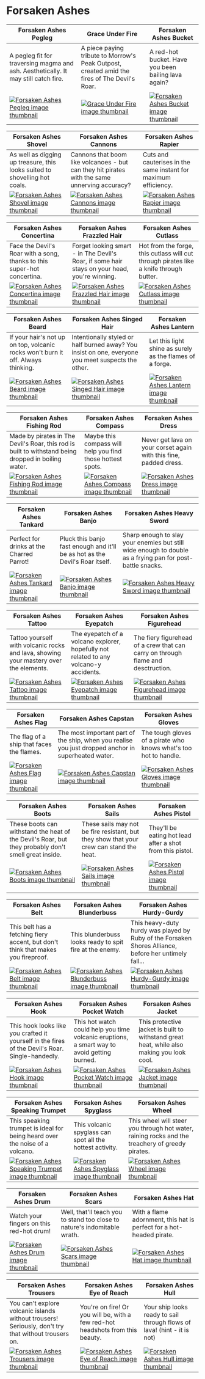# Forsaken Ashes

| Forsaken Ashes Pegleg | Grace Under Fire | Forsaken Ashes Bucket |
| --------------------- | ---------------- | --------------------- |
| A pegleg fit for traversing magma and ash. Aesthetically. It may still catch fire. | A piece paying tribute to Morrow's Peak Outpost, created amid the fires of The Devil's Roar. | A red-hot bucket. Have you been bailing lava again? |
| [![Forsaken Ashes Pegleg image thumbnail](https://seaofthieves.wiki.gg/images/3/36/Forsaken_Ashes_Pegleg.png)](https://seaofthieves.wiki.gg/wiki/Forsaken_Ashes_Pegleg) | [![Grace Under Fire image thumbnail](https://seaofthieves.wiki.gg/images/2/24/Cherished_%27Grace_Under_Fire%27.png)](https://seaofthieves.wiki.gg/wiki/Grace_Under_Fire) | [![Forsaken Ashes Bucket image thumbnail](https://seaofthieves.wiki.gg/images/9/9e/Forsaken_Ashes_Bucket.png)](https://seaofthieves.wiki.gg/wiki/Forsaken_Ashes_Bucket) |

| Forsaken Ashes Shovel | Forsaken Ashes Cannons | Forsaken Ashes Rapier |
| --------------------- | ---------------------- | --------------------- |
| As well as digging up treasure, this looks suited to shovelling hot coals. | Cannons that boom like volcanoes - but can they hit pirates with the same unnerving accuracy? | Cuts and cauterises in the same instant for maximum efficiency. |
| [![Forsaken Ashes Shovel image thumbnail](https://seaofthieves.wiki.gg/images/8/8a/Forsaken_Ashes_Shovel.png)](https://seaofthieves.wiki.gg/wiki/Forsaken_Ashes_Shovel) | [![Forsaken Ashes Cannons image thumbnail](https://seaofthieves.wiki.gg/images/b/b2/Forsaken_Ashes_Cannons.png)](https://seaofthieves.wiki.gg/wiki/Forsaken_Ashes_Cannons) | [![Forsaken Ashes Rapier image thumbnail](https://seaofthieves.wiki.gg/images/0/00/Forsaken_Ashes_Rapier.png)](https://seaofthieves.wiki.gg/wiki/Forsaken_Ashes_Rapier) |

| Forsaken Ashes Concertina | Forsaken Ashes Frazzled Hair | Forsaken Ashes Cutlass |
| ------------------------- | ---------------------------- | ---------------------- |
| Face the Devil's Roar with a song, thanks to this super-hot concertina. | Forget looking smart - in The Devil's Roar, if some hair stays on your head, you're winning. | Hot from the forge, this cutlass will cut through pirates like a knife through butter. |
| [![Forsaken Ashes Concertina image thumbnail](https://seaofthieves.wiki.gg/images/2/23/Forsaken_Ashes_Concertina.png)](https://seaofthieves.wiki.gg/wiki/Forsaken_Ashes_Concertina) | [![Forsaken Ashes Frazzled Hair image thumbnail](https://seaofthieves.wiki.gg/images/0/0d/Forsaken_Ashes_Frazzled_Hair.png)](https://seaofthieves.wiki.gg/wiki/Forsaken_Ashes_Frazzled_Hair) | [![Forsaken Ashes Cutlass image thumbnail](https://seaofthieves.wiki.gg/images/8/86/Forsaken_Ashes_Cutlass.png)](https://seaofthieves.wiki.gg/wiki/Forsaken_Ashes_Cutlass) |

| Forsaken Ashes Beard | Forsaken Ashes Singed Hair | Forsaken Ashes Lantern |
| -------------------- | -------------------------- | ---------------------- |
| If your hair's not up on top, volcanic rocks won't burn it off. Always thinking. | Intentionally styled or half burned away? You insist on one, everyone you meet suspects the other. | Let this light shine as surely as the flames of a forge. |
| [![Forsaken Ashes Beard image thumbnail](https://seaofthieves.wiki.gg/images/5/57/Forsaken_Ashes_Beard.png)](https://seaofthieves.wiki.gg/wiki/Forsaken_Ashes_Beard) | [![Forsaken Ashes Singed Hair image thumbnail](https://seaofthieves.wiki.gg/images/9/9b/Forsaken_Ashes_Singed_Hair.png)](https://seaofthieves.wiki.gg/wiki/Forsaken_Ashes_Singed_Hair) | [![Forsaken Ashes Lantern image thumbnail](https://seaofthieves.wiki.gg/images/7/77/Forsaken_Ashes_Lantern.png)](https://seaofthieves.wiki.gg/wiki/Forsaken_Ashes_Lantern) |

| Forsaken Ashes Fishing Rod | Forsaken Ashes Compass | Forsaken Ashes Dress |
| -------------------------- | ---------------------- | -------------------- |
| Made by pirates in The Devil's Roar, this rod is built to withstand being dropped in boiling water. | Maybe this compass will help you find those hottest spots. | Never get lava on your corset again with this fine, padded dress. |
| [![Forsaken Ashes Fishing Rod image thumbnail](https://seaofthieves.wiki.gg/images/f/f0/Forsaken_Ashes_Fishing_Rod.png)](https://seaofthieves.wiki.gg/wiki/Forsaken_Ashes_Fishing_Rod) | [![Forsaken Ashes Compass image thumbnail](https://seaofthieves.wiki.gg/images/a/aa/Forsaken_Ashes_Compass.png)](https://seaofthieves.wiki.gg/wiki/Forsaken_Ashes_Compass) | [![Forsaken Ashes Dress image thumbnail](https://seaofthieves.wiki.gg/images/a/ad/Forsaken_Ashes_Dress.png)](https://seaofthieves.wiki.gg/wiki/Forsaken_Ashes_Dress) |

| Forsaken Ashes Tankard | Forsaken Ashes Banjo | Forsaken Ashes Heavy Sword |
| ---------------------- | -------------------- | -------------------------- |
| Perfect for drinks at the Charred Parrot! | Pluck this banjo fast enough and it'll be as hot as the Devil's Roar itself. | Sharp enough to slay your enemies but still wide enough to double as a frying pan for post-battle snacks. |
| [![Forsaken Ashes Tankard image thumbnail](https://seaofthieves.wiki.gg/images/1/1d/Forsaken_Ashes_Tankard.png)](https://seaofthieves.wiki.gg/wiki/Forsaken_Ashes_Tankard) | [![Forsaken Ashes Banjo image thumbnail](https://seaofthieves.wiki.gg/images/a/aa/Forsaken_Ashes_Banjo.png)](https://seaofthieves.wiki.gg/wiki/Forsaken_Ashes_Banjo) | [![Forsaken Ashes Heavy Sword image thumbnail](https://seaofthieves.wiki.gg/images/9/92/Forsaken_Ashes_Heavy_Sword.png)](https://seaofthieves.wiki.gg/wiki/Forsaken_Ashes_Heavy_Sword) |

| Forsaken Ashes Tattoo | Forsaken Ashes Eyepatch | Forsaken Ashes Figurehead |
| --------------------- | ----------------------- | ------------------------- |
| Tattoo yourself with volcanic rocks and lava, showing your mastery over the elements. | The eyepatch of a volcano explorer, hopefully not related to any volcano-y accidents. | The fiery figurehead of a crew that can carry on through flame and desctruction. |
| [![Forsaken Ashes Tattoo image thumbnail](https://seaofthieves.wiki.gg/images/6/6b/Forsaken_Ashes_Tattoo.png)](https://seaofthieves.wiki.gg/wiki/Forsaken_Ashes_Tattoo) | [![Forsaken Ashes Eyepatch image thumbnail](https://seaofthieves.wiki.gg/images/0/0e/Forsaken_Ashes_Eyepatch.png)](https://seaofthieves.wiki.gg/wiki/Forsaken_Ashes_Eyepatch) | [![Forsaken Ashes Figurehead image thumbnail](https://seaofthieves.wiki.gg/images/9/97/Forsaken_Ashes_Figurehead.png)](https://seaofthieves.wiki.gg/wiki/Forsaken_Ashes_Figurehead) |

| Forsaken Ashes Flag | Forsaken Ashes Capstan | Forsaken Ashes Gloves |
| ------------------- | ---------------------- | --------------------- |
| The flag of a ship that faces the flames. | The most important part of the ship, when you realise you just dropped anchor in superheated water. | The tough gloves of a pirate who knows what's too hot to handle. |
| [![Forsaken Ashes Flag image thumbnail](https://seaofthieves.wiki.gg/images/9/98/Forsaken_Ashes_Flag.png)](https://seaofthieves.wiki.gg/wiki/Forsaken_Ashes_Flag) | [![Forsaken Ashes Capstan image thumbnail](https://seaofthieves.wiki.gg/images/6/6f/Forsaken_Ashes_Capstan.png)](https://seaofthieves.wiki.gg/wiki/Forsaken_Ashes_Capstan) | [![Forsaken Ashes Gloves image thumbnail](https://seaofthieves.wiki.gg/images/1/12/Forsaken_Ashes_Gloves.png)](https://seaofthieves.wiki.gg/wiki/Forsaken_Ashes_Gloves) |

| Forsaken Ashes Boots | Forsaken Ashes Sails | Forsaken Ashes Pistol |
| -------------------- | -------------------- | --------------------- |
| These boots can withstand the heat of the Devil's Roar, but they probably don't smell great inside. | These sails may not be fire resistant, but they show that your crew can stand the heat. | They'll be eating hot lead after a shot from this pistol. |
| [![Forsaken Ashes Boots image thumbnail](https://seaofthieves.wiki.gg/images/9/94/Forsaken_Ashes_Boots.png)](https://seaofthieves.wiki.gg/wiki/Forsaken_Ashes_Boots) | [![Forsaken Ashes Sails image thumbnail](https://seaofthieves.wiki.gg/images/9/98/Forsaken_Ashes_Sails.png)](https://seaofthieves.wiki.gg/wiki/Forsaken_Ashes_Sails) | [![Forsaken Ashes Pistol image thumbnail](https://seaofthieves.wiki.gg/images/0/0f/Forsaken_Ashes_Pistol.png)](https://seaofthieves.wiki.gg/wiki/Forsaken_Ashes_Pistol) |

| Forsaken Ashes Belt | Forsaken Ashes Blunderbuss | Forsaken Ashes Hurdy-Gurdy |
| ------------------- | -------------------------- | -------------------------- |
| This belt has a fetching fiery accent, but don't think that makes you fireproof. | This blunderbuss looks ready to spit fire at the enemy. | This heavy-duty hurdy was played by Ruby of the Forsaken Shores Alliance, before her untimely fall... |
| [![Forsaken Ashes Belt image thumbnail](https://seaofthieves.wiki.gg/images/3/39/Forsaken_Ashes_Belt.png)](https://seaofthieves.wiki.gg/wiki/Forsaken_Ashes_Belt) | [![Forsaken Ashes Blunderbuss image thumbnail](https://seaofthieves.wiki.gg/images/5/58/Forsaken_Ashes_Blunderbuss.png)](https://seaofthieves.wiki.gg/wiki/Forsaken_Ashes_Blunderbuss) | [![Forsaken Ashes Hurdy-Gurdy image thumbnail](https://seaofthieves.wiki.gg/images/f/f2/Forsaken_Ashes_Hurdy-Gurdy.png)](https://seaofthieves.wiki.gg/wiki/Forsaken_Ashes_Hurdy-Gurdy) |

| Forsaken Ashes Hook | Forsaken Ashes Pocket Watch | Forsaken Ashes Jacket |
| ------------------- | --------------------------- | --------------------- |
| This hook looks like you crafted it yourself in the fires of the Devil's Roar. Single-handedly. | This hot watch could help you time volcanic eruptions, a smart way to avoid getting burned. | This protective jacket is built to withstand great heat, while also making you look cool. |
| [![Forsaken Ashes Hook image thumbnail](https://seaofthieves.wiki.gg/images/7/7a/Forsaken_Ashes_Hook.png)](https://seaofthieves.wiki.gg/wiki/Forsaken_Ashes_Hook) | [![Forsaken Ashes Pocket Watch image thumbnail](https://seaofthieves.wiki.gg/images/8/8e/Forsaken_Ashes_Pocket_Watch.png)](https://seaofthieves.wiki.gg/wiki/Forsaken_Ashes_Pocket_Watch) | [![Forsaken Ashes Jacket image thumbnail](https://seaofthieves.wiki.gg/images/a/a0/Forsaken_Ashes_Jacket.png)](https://seaofthieves.wiki.gg/wiki/Forsaken_Ashes_Jacket) |

| Forsaken Ashes Speaking Trumpet | Forsaken Ashes Spyglass | Forsaken Ashes Wheel |
| ------------------------------- | ----------------------- | -------------------- |
| This speaking trumpet is ideal for being heard over the noise of a volcano. | This volcanic spyglass can spot all the hottest activity. | This wheel will steer you through hot water, raining rocks and the treachery of greedy pirates. |
| [![Forsaken Ashes Speaking Trumpet image thumbnail](https://seaofthieves.wiki.gg/images/6/6e/Forsaken_Ashes_Speaking_Trumpet.png)](https://seaofthieves.wiki.gg/wiki/Forsaken_Ashes_Speaking_Trumpet) | [![Forsaken Ashes Spyglass image thumbnail](https://seaofthieves.wiki.gg/images/3/3b/Forsaken_Ashes_Spyglass.png)](https://seaofthieves.wiki.gg/wiki/Forsaken_Ashes_Spyglass) | [![Forsaken Ashes Wheel image thumbnail](https://seaofthieves.wiki.gg/images/d/d4/Forsaken_Ashes_Wheel.png)](https://seaofthieves.wiki.gg/wiki/Forsaken_Ashes_Wheel) |

| Forsaken Ashes Drum | Forsaken Ashes Scars | Forsaken Ashes Hat |
| ------------------- | -------------------- | ------------------ |
| Watch your fingers on this red-hot drum! | Well, that'll teach you to stand too close to nature's indomitable wrath. | With a flame adornment, this hat is perfect for a hot-headed pirate. |
| [![Forsaken Ashes Drum image thumbnail](https://seaofthieves.wiki.gg/images/d/d4/Forsaken_Ashes_Drum.png)](https://seaofthieves.wiki.gg/wiki/Forsaken_Ashes_Drum) | [![Forsaken Ashes Scars image thumbnail](https://seaofthieves.wiki.gg/images/6/60/Forsaken_Ashes_Scars.png)](https://seaofthieves.wiki.gg/wiki/Forsaken_Ashes_Scars) | [![Forsaken Ashes Hat image thumbnail](https://seaofthieves.wiki.gg/images/6/69/Forsaken_Ashes_Hat.png)](https://seaofthieves.wiki.gg/wiki/Forsaken_Ashes_Hat) |

| Forsaken Ashes Trousers | Forsaken Ashes Eye of Reach | Forsaken Ashes Hull |
| ----------------------- | --------------------------- | ------------------- |
| You can't explore volcanic islands without trousers! Seriously, don't try that without trousers on. | You're on fire! Or you will be, with a few red-hot headshots from this beauty. | Your ship looks ready to sail through flows of lava! (hint - it is not) |
| [![Forsaken Ashes Trousers image thumbnail](https://seaofthieves.wiki.gg/images/a/aa/Forsaken_Ashes_Trousers.png)](https://seaofthieves.wiki.gg/wiki/Forsaken_Ashes_Trousers) | [![Forsaken Ashes Eye of Reach image thumbnail](https://seaofthieves.wiki.gg/images/1/19/Forsaken_Ashes_Eye_of_Reach.png)](https://seaofthieves.wiki.gg/wiki/Forsaken_Ashes_Eye_of_Reach) | [![Forsaken Ashes Hull image thumbnail](https://seaofthieves.wiki.gg/images/1/12/Forsaken_Ashes_Hull.png)](https://seaofthieves.wiki.gg/wiki/Forsaken_Ashes_Hull) |
